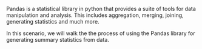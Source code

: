 Pandas is a statistical library in python that provides a suite of tools for data manipulation and analysis. This includes aggregation, merging, joining, generating statistics and much more. 

In this scenario, we will walk the the process of using the Pandas library for generating summary statistics from data. 
